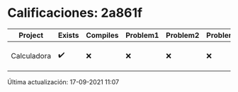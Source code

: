 # Calificaciones: 2a861f
|Project|Exists|Compiles|Problem1|Problem2|Problem3|Extra|CommitHash|CommitDate|CheckDate|Comments|DueDate|Grade|
|-|-|-|-|-|-|-|-|-|-|-|-|-|
|Calculadora|✔️|❌|❌|❌|❌|❌|3b91d28fc3404e0cad22194fdefb4ea281cf2659|17-09-2021 10:34:32|17-09-2021 11:07:43|Tu código no compila|17-09-2021 21:00:00|5.0|

Última actualización: 17-09-2021 11:07